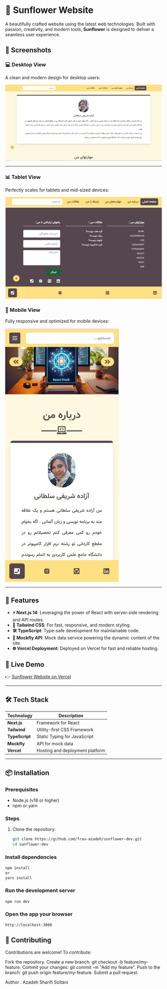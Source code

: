 # 🌻 Sunflower Website

A beautifully crafted website using the latest web technologies. Built with passion, creativity, and modern tools, **Sunflower** is designed to deliver a seamless user experience.

## 📸 Screenshots

### 💻 Desktop View
A clean and modern design for desktop users:

![Desktop View](https://github.com/frau-azadeh/sunflowerdev/blob/main/aboutme.png)

---

### 📊 Tablet View
Perfectly scales for tablets and mid-sized devices:

![Tablet View](https://github.com/frau-azadeh/sunflowerdev/blob/main/tablet.png)
### 📱 Mobile View
Fully responsive and optimized for mobile devices:

![Mobile View](https://github.com/frau-azadeh/sunflowerdev/blob/main/mobile.png)

---
## 🚀 Features

- **⚡ Next.js 14**: Leveraging the power of React with server-side rendering and API routes.
- **🎨 Tailwind CSS**: For fast, responsive, and modern styling.
- **🛠️ TypeScript**: Type-safe development for maintainable code.
- **📡 Mockfly API**: Mock data service powering the dynamic content of the site.
- **🌐 Vercel Deployment**: Deployed on Vercel for fast and reliable hosting.

## 🔗 Live Demo

👉 [Sunflower Website on Vercel](https://sunflowerdev.vercel.app)

---

## 🛠️ Tech Stack

| Technology    | Description                          |
|---------------|--------------------------------------|
| **Next.js**   | Framework for React                 |
| **Tailwind**  | Utility-first CSS Framework         |
| **TypeScript**| Static Typing for JavaScript        |
| **Mockfly**   | API for mock data                   |
| **Vercel**    | Hosting and deployment platform     |

---

## 📦 Installation

### Prerequisites
- Node.js (v18 or higher)
- npm or yarn

### Steps
1. Clone the repository:
   ```bash
   git clone https://github.com/frau-azadeh/sunflower-dev.git
   cd sunflower-dev


### Install dependencies
    npm install
    or
    yarn install

### Run the development server
    npm run dev

### Open the app your browser
    http://localhost:3000

 ## 🤝 Contributing
Contributions are welcome! To contribute:

Fork the repository.
Create a new branch: git checkout -b feature/my-feature.
Commit your changes: git commit -m "Add my feature".
Push to the branch: git push origin feature/my-feature.
Submit a pull request.

Author : Azadeh Sharifi Soltani
